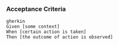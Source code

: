 

### Acceptance Criteria
    gherkin
    Given [some context]
    When [certain action is taken]
    Then [the outcome of action is observed]
